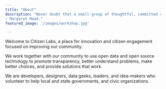 ```yaml
---
title: "About"
description: "Never doubt that a small group of thoughtful, committed citizens can change the world; indeed, it's the only thing that ever has.
— Margaret Mead."
featured_image: '/images/workshop.jpg'

---
```


Welcome to Citizen Labs, a place for innovation and citizen engagement focused on improving our community.

We work together with our community to use open data and open source technology to promote transparency, better understand problems, make better choices, and provide solutions that work.

We are developers, designers, data geeks, leaders, and idea-makers who volunteer to help local and state governments, and civic organizations.
